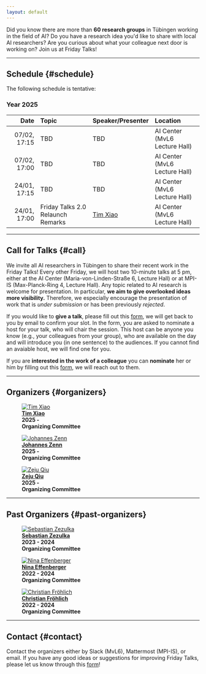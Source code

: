 ```yaml
---
layout: default
---
```


Did you know there are more than **60 research groups** in Tübingen working in the field of AI?
Do you have a research idea you'd like to share with local AI researchers?
Are you curious about what your colleague next door is working on?
Join us at Friday Talks!


---

## **Schedule** {#schedule}

The following schedule is tentative:

### Year 2025

|    **Date**    | **Topic**                                                      | **Speaker/Presenter**                          | **Location**                                         |
| -------------: | :------------------------------------------------------------- | :--------------------------------------------- | :--------------------------------------------------- |
|   07/02, 17:15 | TBD                                                            | TBD                                            | AI Center (MvL6 Lecture Hall)                        |
|   07/02, 17:00 | TBD                                                            | TBD                                            | AI Center (MvL6 Lecture Hall)                        |
|   24/01, 17:15 | TBD                                                            | TBD                                            | AI Center (MvL6 Lecture Hall)                        |
|   24/01, 17:00 | Friday Talks 2.0 Relaunch Remarks                              | [Tim Xiao](https://timx.me)                    | AI Center (MvL6 Lecture Hall)                        |


---

## **Call for Talks** {#call}

We invite all AI researchers in Tübingen to share their recent work in the Friday Talks!
Every other Friday, we will host two 10-minute talks at 5 pm, either at the AI Center (Maria-von-Linden-Straße 6, Lecture Hall) or at MPI-IS (Max-Planck-Ring 4, Lecture Hall).
Any topic related to AI research is welcome for presentation.
In particular, **we aim to give overlooked ideas more visibility.**
Therefore, we especially encourage the presentation of work that is *under submission* or has been previously *rejected*.


If you would like to **give a talk**, please fill out this [form](https://docs.google.com/forms/d/e/1FAIpQLSe5jIJy-v0jmO9iDzAszIuvPcpmc0khMxwRCTPEgjUm_zcAsg/viewform), we will get back to you by email to confirm your slot.
In the form, you are asked to nominate a host for your talk, who will chair the session.
This host can be anyone you know (e.g., your colleagues from your group), who are available on the day and will introduce you (in one sentence) to the audiences.
If you cannot find an avaiable host, we will find one for you.


If you are **interested in the work of a colleague** you can **nominate** her or him by filling out this [form](https://docs.google.com/forms/d/e/1FAIpQLSemwF-lT7CSTaP-AR2gsB_XpkgrYkxCo_cUidL-RgH67JM3Pw/viewform?usp=dialog), we will reach out to them.

---

## **Organizers** {#organizers}

<div class="container">

<figure>
    <a href="https://timx.me">
    <img class="img-author" src="https://timx.me/assets/img/prof_pic.jpg" alt="Tim Xiao"/></a>
    <b><br><a href="https://timx.me" class="text-main">Tim Xiao</a>
    <br>2025 -
    <br>Organizing Committee</b>
</figure>

<figure>
	<a href="https://jzenn.github.io">
    <img class="img-author" src="https://jzenn.github.io/assets/images/bio-photo-j.jpg" alt="Johannes Zenn"/></a>
    <b><br><a href="https://jzenn.github.io" class="text-main">Johannes Zenn</a>
    <br>2025 -
    <br>Organizing Committee</b>
</figure>
    
<figure>
    <a href="https://ei.is.mpg.de/person/zqiu">
    <img class="img-author" src="https://ei.is.mpg.de/uploads/employee/image/8148/imresizer-1731174769407.jpg" alt="Zeju Qiu"/></a>
    <b><br><a href="https://ei.is.mpg.de/person/zqiu" class="text-main">Zeju Qiu</a>
    <br>2025 -
    <br>Organizing Committee</b>
</figure>

<!-- <figure>
    <a href="#">
    <img class="img-author" src="assets/imgs/people/scholar.png" alt="You?"/></a>
    <b><br><a href="#" class="text-main">You?</a>
    <br>2025 -
    <br>Helping out anything!</b>
</figure> -->
</div>

---

## **Past Organizers** {#past-organizers}

<div class="container">

<figure>
    <a href="#">
    <img class="img-author" src="https://www.correlaid.org/assets/8ec02949-1c45-49ef-a389-ea1797df6875.webp" alt="Sebastian Zezulka"/></a>
    <b><br><a href="#" class="text-main">Sebastian Zezulka</a>
    <br>2023 - 2024
    <br>Organizing Committee</b>
</figure>

<figure>
    <a href="https://ninaeffenberger.github.io">
    <img class="img-author" src="https://ninaeffenberger.github.io/assets/img/prof_pic-800.webp" alt="Nina Effenberger"/></a>
    <b><br><a href="https://ninaeffenberger.github.io" class="text-main">Nina Effenberger</a>
    <br>2022 - 2024
    <br>Organizing Committee</b>
</figure>

<figure>
    <a href="https://fm.ls/christian-frohlich">
    <img class="img-author" src="https://fm.ls/files/fmls/files/chris1.jpg" alt="Christian Fröhlich"/></a>
    <b><br><a href="https://fm.ls/christian-frohlich" class="text-main">Christian Fröhlich</a>
    <br>2022 - 2024
    <br>Organizing Committee</b>
</figure>



</div>

---

## **Contact** {#contact}

Contact the organizers either by Slack (MvL6), Mattermost (MPI-IS), or email. 
If you have any good ideas or suggestions for improving Friday Talks, please let us know through this [form](https://docs.google.com/forms/d/e/1FAIpQLSd5cZkGq7rtz3QQUTtAGGkOYXzYcU6O4y3JtsNXovB8jJXbvw/viewform)!